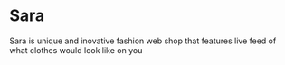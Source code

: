 # Sara
Sara is unique and inovative fashion web shop that features live feed of what clothes would look like on you
